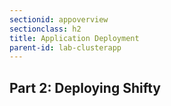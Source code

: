 ```yaml
---
sectionid: appoverview
sectionclass: h2
title: Application Deployment
parent-id: lab-clusterapp
---
```


## Part 2: Deploying Shifty
